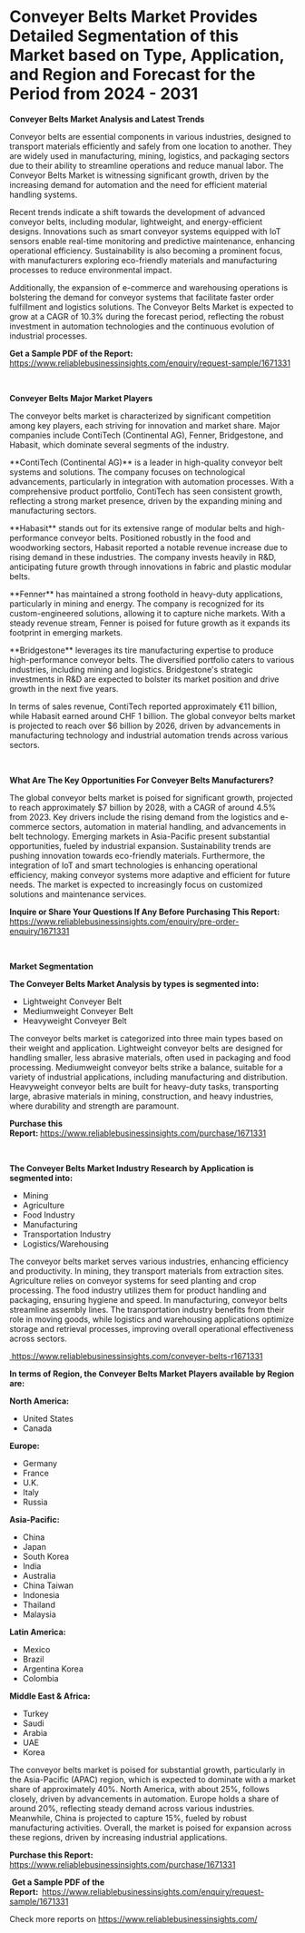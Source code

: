 <p><h1>Conveyer Belts Market Provides Detailed Segmentation of this Market based on Type, Application, and Region and Forecast for the Period from 2024 - 2031</h1></p><p><strong>Conveyer Belts Market Analysis and Latest Trends</strong></p>
<p><p>Conveyor belts are essential components in various industries, designed to transport materials efficiently and safely from one location to another. They are widely used in manufacturing, mining, logistics, and packaging sectors due to their ability to streamline operations and reduce manual labor. The Conveyor Belts Market is witnessing significant growth, driven by the increasing demand for automation and the need for efficient material handling systems.</p><p>Recent trends indicate a shift towards the development of advanced conveyor belts, including modular, lightweight, and energy-efficient designs. Innovations such as smart conveyor systems equipped with IoT sensors enable real-time monitoring and predictive maintenance, enhancing operational efficiency. Sustainability is also becoming a prominent focus, with manufacturers exploring eco-friendly materials and manufacturing processes to reduce environmental impact.</p><p>Additionally, the expansion of e-commerce and warehousing operations is bolstering the demand for conveyor systems that facilitate faster order fulfillment and logistics solutions. The Conveyor Belts Market is expected to grow at a CAGR of 10.3% during the forecast period, reflecting the robust investment in automation technologies and the continuous evolution of industrial processes.</p></p>
<p><strong>Get a Sample PDF of the Report:&nbsp;</strong> <a href="https://www.reliablebusinessinsights.com/enquiry/request-sample/1671331?utm_campaign=39&utm_medium=2&utm_source=Github&utm_content=ia&utm_term=28122024&utm_id=conveyer-belts">https://www.reliablebusinessinsights.com/enquiry/request-sample/1671331</a></p>
<p>&nbsp;</p>
<p><strong>Conveyer Belts Major Market Players</strong></p>
<p><p>The conveyor belts market is characterized by significant competition among key players, each striving for innovation and market share. Major companies include ContiTech (Continental AG), Fenner, Bridgestone, and Habasit, which dominate several segments of the industry.</p><p>**ContiTech (Continental AG)** is a leader in high-quality conveyor belt systems and solutions. The company focuses on technological advancements, particularly in integration with automation processes. With a comprehensive product portfolio, ContiTech has seen consistent growth, reflecting a strong market presence, driven by the expanding mining and manufacturing sectors.</p><p>**Habasit** stands out for its extensive range of modular belts and high-performance conveyor belts. Positioned robustly in the food and woodworking sectors, Habasit reported a notable revenue increase due to rising demand in these industries. The company invests heavily in R&D, anticipating future growth through innovations in fabric and plastic modular belts.</p><p>**Fenner** has maintained a strong foothold in heavy-duty applications, particularly in mining and energy. The company is recognized for its custom-engineered solutions, allowing it to capture niche markets. With a steady revenue stream, Fenner is poised for future growth as it expands its footprint in emerging markets.</p><p>**Bridgestone** leverages its tire manufacturing expertise to produce high-performance conveyor belts. The diversified portfolio caters to various industries, including mining and logistics. Bridgestone's strategic investments in R&D are expected to bolster its market position and drive growth in the next five years.</p><p>In terms of sales revenue, ContiTech reported approximately €11 billion, while Habasit earned around CHF 1 billion. The global conveyor belts market is projected to reach over $6 billion by 2026, driven by advancements in manufacturing technology and industrial automation trends across various sectors.</p></p>
<p>&nbsp;</p>
<p><strong>What Are The Key Opportunities For Conveyer Belts Manufacturers?</strong></p>
<p><p>The global conveyor belts market is poised for significant growth, projected to reach approximately $7 billion by 2028, with a CAGR of around 4.5% from 2023. Key drivers include the rising demand from the logistics and e-commerce sectors, automation in material handling, and advancements in belt technology. Emerging markets in Asia-Pacific present substantial opportunities, fueled by industrial expansion. Sustainability trends are pushing innovation towards eco-friendly materials. Furthermore, the integration of IoT and smart technologies is enhancing operational efficiency, making conveyor systems more adaptive and efficient for future needs. The market is expected to increasingly focus on customized solutions and maintenance services.</p></p>
<p><strong>Inquire or Share Your Questions If Any Before Purchasing This Report:</strong> <a href="https://www.reliablebusinessinsights.com/enquiry/pre-order-enquiry/1671331?utm_campaign=39&utm_medium=2&utm_source=Github&utm_content=ia&utm_term=28122024&utm_id=conveyer-belts">https://www.reliablebusinessinsights.com/enquiry/pre-order-enquiry/1671331</a></p>
<p>&nbsp;</p>
<p><strong>Market Segmentation</strong></p>
<p><strong>The Conveyer Belts Market Analysis by types is segmented into:</strong></p>
<p><ul><li>Lightweight Conveyer Belt</li><li>Mediumweight Conveyer Belt</li><li>Heavyweight Conveyer Belt</li></ul></p>
<p><p>The conveyor belts market is categorized into three main types based on their weight and application. Lightweight conveyor belts are designed for handling smaller, less abrasive materials, often used in packaging and food processing. Mediumweight conveyor belts strike a balance, suitable for a variety of industrial applications, including manufacturing and distribution. Heavyweight conveyor belts are built for heavy-duty tasks, transporting large, abrasive materials in mining, construction, and heavy industries, where durability and strength are paramount.</p></p>
<p><strong>Purchase this Report:&nbsp;</strong><a href="https://www.reliablebusinessinsights.com/purchase/1671331?utm_campaign=39&utm_medium=2&utm_source=Github&utm_content=ia&utm_term=28122024&utm_id=conveyer-belts">https://www.reliablebusinessinsights.com/purchase/1671331</a></p>
<p>&nbsp;</p>
<p><strong>The Conveyer Belts Market Industry Research by Application is segmented into:</strong></p>
<p><ul><li>Mining</li><li>Agriculture</li><li>Food Industry</li><li>Manufacturing</li><li>Transportation Industry</li><li>Logistics/Warehousing</li></ul></p>
<p><p>The conveyor belts market serves various industries, enhancing efficiency and productivity. In mining, they transport materials from extraction sites. Agriculture relies on conveyor systems for seed planting and crop processing. The food industry utilizes them for product handling and packaging, ensuring hygiene and speed. In manufacturing, conveyor belts streamline assembly lines. The transportation industry benefits from their role in moving goods, while logistics and warehousing applications optimize storage and retrieval processes, improving overall operational effectiveness across sectors.</p></p>
<p><a href="https://www.reliablebusinessinsights.com/conveyer-belts-r1671331?utm_campaign=39&utm_medium=2&utm_source=Github&utm_content=ia&utm_term=28122024&utm_id=conveyer-belts">&nbsp;https://www.reliablebusinessinsights.com/conveyer-belts-r1671331</a></p>
<p><strong>In terms of Region, the Conveyer Belts Market Players available by Region are:</strong></p>
<p>
    <p> <strong> North America: </strong>
        <ul>
            <li>United States</li>
            <li>Canada</li>
        </ul>
        </p> 
    <p> <strong> Europe: </strong>
        <ul>
            <li>Germany</li>
            <li>France</li>
            <li>U.K.</li>
            <li>Italy</li>
            <li>Russia</li>
        </ul>
        </p> 
    <p> <strong> Asia-Pacific: </strong>
        <ul>
            <li>China</li>
            <li>Japan</li>
            <li>South Korea</li>
            <li>India</li>
            <li>Australia</li>
            <li>China Taiwan</li>
            <li>Indonesia</li>
            <li>Thailand</li>
            <li>Malaysia</li>
        </ul>
        </p> 
    <p> <strong> Latin America: </strong>
        <ul>
            <li>Mexico</li>
            <li>Brazil</li>
            <li>Argentina Korea</li>
            <li>Colombia</li>
        </ul>
        </p> 
    <p> <strong> Middle East & Africa: </strong>
        <ul>
            <li>Turkey</li>
            <li>Saudi</li>
            <li>Arabia</li>
            <li>UAE</li>
            <li>Korea</li>
        </ul>
    </p>
    </p>
<p><p>The conveyor belts market is poised for substantial growth, particularly in the Asia-Pacific (APAC) region, which is expected to dominate with a market share of approximately 40%. North America, with about 25%, follows closely, driven by advancements in automation. Europe holds a share of around 20%, reflecting steady demand across various industries. Meanwhile, China is projected to capture 15%, fueled by robust manufacturing activities. Overall, the market is poised for expansion across these regions, driven by increasing industrial applications.</p></p>
<p><strong>Purchase this Report: </strong><a href="https://www.reliablebusinessinsights.com/purchase/1671331?utm_campaign=39&utm_medium=2&utm_source=Github&utm_content=ia&utm_term=28122024&utm_id=conveyer-belts">https://www.reliablebusinessinsights.com/purchase/1671331</a></p>
<p>&nbsp;<strong>Get a Sample PDF of the Report:&nbsp;&nbsp;</strong><a href="https://www.reliablebusinessinsights.com/enquiry/request-sample/1671331?utm_campaign=39&utm_medium=2&utm_source=Github&utm_content=ia&utm_term=28122024&utm_id=conveyer-belts">https://www.reliablebusinessinsights.com/enquiry/request-sample/1671331</a></p>
<p><strong></strong></p>
<p>Check more reports on <a href="https://www.reliablebusinessinsights.com/?utm_campaign=39&utm_medium=2&utm_source=Github&utm_content=ia&utm_term=28122024&utm_id=conveyer-belts">https://www.reliablebusinessinsights.com/</a></p>